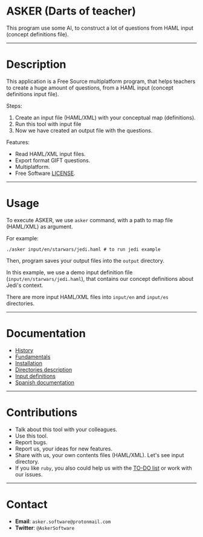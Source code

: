 # ASKER (Darts of teacher)

This program use some AI, to construct a lot of questions from HAML input (concept definitions file).

---

# Description

This application is a Free Source multiplatform program, that helps teachers
to create a huge amount of questions, from a HAML input (concept definitions input file).

Steps:

1. Create an input file (HAML/XML) with your conceptual map (definitions).
1. Run this tool with input file
1. Now we have created an output file with the questions.

Features:
* Read HAML/XML input files.
* Export format GIFT questions.
* Multiplatform.
* Free Software [LICENSE](LICENSE).

---

# Usage

To execute ASKER, we use `asker` command, with a path to map file (HAML/XML) as argument.

For example:

```
./asker input/en/starwars/jedi.haml # to run jedi example
```

Then, program saves your output files into the `output` directory.

In this example, we use a demo input definition file (`input/en/starwars/jedi.haml`), that contains our concept definitions about Jedi's context.

There are more input HAML/XML files into `input/en` and `input/es` directories.

---

# Documentation

* [History](./docs/en/history.md)
* [Fundamentals](./doc/en/fundamentals.md)
* [Installation](./docs/en/installation.md)
* [Directories description](./docs/en/dirtree.md)
* [Input definitions](./docs/en/inputs.md)
* [Spanish documentation](./docs/es/README.md)

---

# Contributions

* Talk about this tool with your colleagues.
* Use this tool.
* Report bugs.
* Report us, your ideas for new features.
* Share with us, your own contents files (HAML/XML). Let's see input directory.
* If you like `ruby`, you also could help us with the [TO-DO list](./docs/TODO.md) or work with our issues.

---

# Contact

* **Email**: `asker.software@protonmail.com`
* **Twitter**: `@AskerSoftware`
